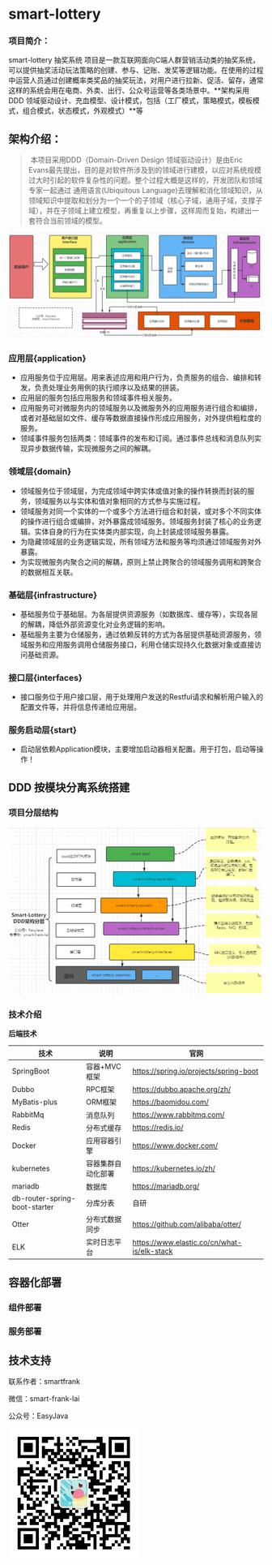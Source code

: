 # smart-lottery
### 项目简介：

smart-lottery 抽奖系统 项目是一款互联网面向C端人群营销活动类的抽奖系统，可以提供抽奖活动玩法策略的创建、参与、记账、发奖等逻辑功能。在使用的过程中运营人员通过创建概率类奖品的抽奖玩法，对用户进行拉新、促活、留存，通常这样的系统会用在电商、外卖、出行、公众号运营等各类场景中。**架构采用DDD 领域驱动设计、充血模型、设计模式，包括（工厂模式，策略模式，模板模式，组合模式，状态模式，外观模式）**等

## 架构介绍：

> ​		本项目采用DDD（Domain-Driven Design 领域驱动设计）是由Eric Evans最先提出，目的是对软件所涉及到的领域进行建模，以应对系统规模过大时引起的软件复杂性的问题。整个过程大概是这样的，开发团队和领域专家一起通过 通用语言(Ubiquitous Language)去理解和消化领域知识，从领域知识中提取和划分为一个一个的子领域（核心子域，通用子域，支撑子域），并在子领域上建立模型，再重复以上步骤，这样周而复始，构建出一套符合当前领域的模型。

![image-20211215222141169](./doc/image/smart-lottery.png)

### 应用层{application}

- 应用服务位于应用层。用来表述应用和用户行为，负责服务的组合、编排和转发，负责处理业务用例的执行顺序以及结果的拼装。
- 应用层的服务包括应用服务和领域事件相关服务。
- 应用服务可对微服务内的领域服务以及微服务外的应用服务进行组合和编排，或者对基础层如文件、缓存等数据直接操作形成应用服务，对外提供粗粒度的服务。
- 领域事件服务包括两类：领域事件的发布和订阅。通过事件总线和消息队列实现异步数据传输，实现微服务之间的解耦。

### 领域层{domain}

- 领域服务位于领域层，为完成领域中跨实体或值对象的操作转换而封装的服务，领域服务以与实体和值对象相同的方式参与实施过程。
- 领域服务对同一个实体的一个或多个方法进行组合和封装，或对多个不同实体的操作进行组合或编排，对外暴露成领域服务。领域服务封装了核心的业务逻辑。实体自身的行为在实体类内部实现，向上封装成领域服务暴露。
- 为隐藏领域层的业务逻辑实现，所有领域方法和服务等均须通过领域服务对外暴露。
- 为实现微服务内聚合之间的解耦，原则上禁止跨聚合的领域服务调用和跨聚合的数据相互关联。

### 基础层{infrastructure}

- 基础服务位于基础层。为各层提供资源服务（如数据库、缓存等），实现各层的解耦，降低外部资源变化对业务逻辑的影响。
- 基础服务主要为仓储服务，通过依赖反转的方式为各层提供基础资源服务，领域服务和应用服务调用仓储服务接口，利用仓储实现持久化数据对象或直接访问基础资源。

### 接口层{interfaces}

- 接口服务位于用户接口层，用于处理用户发送的Restful请求和解析用户输入的配置文件等，并将信息传递给应用层。

### 服务启动层{start}

+ 启动层依赖Application模块，主要增加启动器相关配置。用于打包，启动等操作！

## DDD 按模块分离系统搭建

### 项目分层结构

![image-20211215222141177](./doc/image/ddd分层.png)



### 技术介绍

**后端技术**

| 技术                          | 说明               | 官网                                        |
| ----------------------------- | ------------------ | ------------------------------------------- |
| SpringBoot                    | 容器+MVC框架       | https://spring.io/projects/spring-boot      |
| Dubbo                         | RPC框架            | https://dubbo.apache.org/zh/                |
| MyBatis-plus                  | ORM框架            | https://baomidou.com/                       |
| RabbitMq                      | 消息队列           | https://www.rabbitmq.com/                   |
| Redis                         | 分布式缓存         | https://redis.io/                           |
| Docker                        | 应用容器引擎       | https://www.docker.com/                     |
| kubernetes                    | 容器集群自动化部署 | https://kubernetes.io/zh/                   |
| mariadb                       | 数据库             | https://mariadb.org/                        |
| db-router-spring-boot-starter | 分库分表           | 自研                                        |
| Otter                         | 分布式数据同步     | https://github.com/alibaba/otter/           |
| ELK                           | 实时日志平台       | https://www.elastic.co/cn/what-is/elk-stack |

## 容器化部署

### 组件部署

### 服务部署

## 技术支持

联系作者：smartfrank

微信：smart-frank-lai

公众号：EasyJava

![image-20211215222141169](./doc/image/公众号.jpg)



